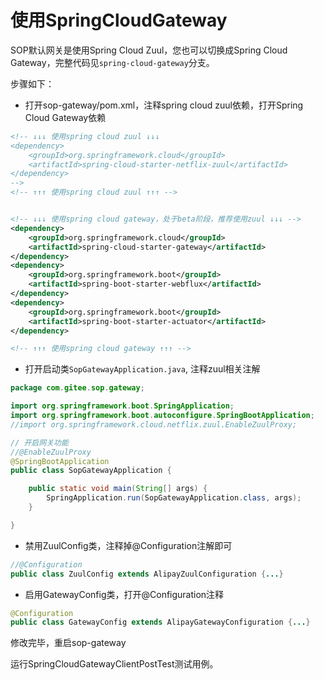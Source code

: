 # 使用SpringCloudGateway

SOP默认网关是使用Spring Cloud Zuul，您也可以切换成Spring Cloud Gateway，完整代码见`spring-cloud-gateway`分支。

步骤如下：

- 打开sop-gateway/pom.xml，注释spring cloud zuul依赖，打开Spring Cloud Gateway依赖

```xml
<!-- ↓↓↓ 使用spring cloud zuul ↓↓↓
<dependency>
    <groupId>org.springframework.cloud</groupId>
    <artifactId>spring-cloud-starter-netflix-zuul</artifactId>
</dependency>
-->
<!-- ↑↑↑ 使用spring cloud zuul ↑↑↑ -->


<!-- ↓↓↓ 使用spring cloud gateway，处于beta阶段，推荐使用zuul ↓↓↓ -->
<dependency>
    <groupId>org.springframework.cloud</groupId>
    <artifactId>spring-cloud-starter-gateway</artifactId>
</dependency>
<dependency>
    <groupId>org.springframework.boot</groupId>
    <artifactId>spring-boot-starter-webflux</artifactId>
</dependency>
<dependency>
    <groupId>org.springframework.boot</groupId>
    <artifactId>spring-boot-starter-actuator</artifactId>
</dependency>

<!-- ↑↑↑ 使用spring cloud gateway ↑↑↑ -->
```

- 打开启动类`SopGatewayApplication.java`, 注释zuul相关注解

```java
package com.gitee.sop.gateway;

import org.springframework.boot.SpringApplication;
import org.springframework.boot.autoconfigure.SpringBootApplication;
//import org.springframework.cloud.netflix.zuul.EnableZuulProxy;

// 开启网关功能
//@EnableZuulProxy
@SpringBootApplication
public class SopGatewayApplication {

    public static void main(String[] args) {
        SpringApplication.run(SopGatewayApplication.class, args);
    }

}
```

- 禁用ZuulConfig类，注释掉@Configuration注解即可

```java
//@Configuration
public class ZuulConfig extends AlipayZuulConfiguration {...}
```

- 启用GatewayConfig类，打开@Configuration注释

```java
@Configuration
public class GatewayConfig extends AlipayGatewayConfiguration {...}
```

修改完毕，重启sop-gateway

运行SpringCloudGatewayClientPostTest测试用例。